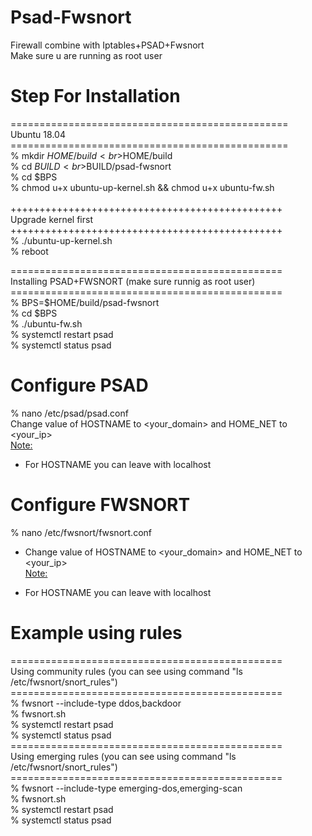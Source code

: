 # Psad-Fwsnort
Firewall combine with Iptables+PSAD+Fwsnort <br>
Make sure u are running as root user <br>
# Step For Installation <br>
================================================<br>
Ubuntu 18.04<br>
================================================<br>
% mkdir $HOME/build<br>
% BUILD=$HOME/build<br>
% cd $BUILD<br>
% git clone https://github.com/AndyCungkrinx/psad-fwsnort.git<br>
% BPS=$BUILD/psad-fwsnort<br>
% cd $BPS<br>
% chmod u+x ubuntu-up-kernel.sh && chmod u+x ubuntu-fw.sh<br>
<br>
+++++++++++++++++++++++++++++++++++++++++++++++<br>
Upgrade kernel first<br>
+++++++++++++++++++++++++++++++++++++++++++++++<br>
% ./ubuntu-up-kernel.sh<br>
% reboot<br>

===============================================<br>
Installing PSAD+FWSNORT (make sure runnig as root user)<br>
===============================================<br>
% BPS=$HOME/build/psad-fwsnort<br>
% cd $BPS<br>
% ./ubuntu-fw.sh<br>
% systemctl restart psad<br>
% systemctl status psad<br>


# Configure PSAD
% nano /etc/psad/psad.conf<br>
Change value of HOSTNAME to <your_domain> and HOME_NET to <your_ip><br>
<u>Note:</u> <br>
* For HOSTNAME you can leave with localhost<br>

# Configure FWSNORT
% nano /etc/fwsnort/fwsnort.conf<br>
- Change value of HOSTNAME to <your_domain> and HOME_NET to <your_ip><br>
<u>Note:</u> <br>
* For HOSTNAME you can leave with localhost<br>

# Example using rules
===============================================<br>
Using community rules (you can see using command "ls /etc/fwsnort/snort_rules")<br>
===============================================<br>
% fwsnort --include-type ddos,backdoor<br>
% fwsnort.sh<br>
% systemctl restart psad<br>
% systemctl status psad<br>
===============================================<br>
Using emerging rules (you can see using command "ls /etc/fwsnort/snort_rules")<br>
===============================================<br>
% fwsnort --include-type emerging-dos,emerging-scan<br>
% fwsnort.sh<br>
% systemctl restart psad<br>
% systemctl status psad<br>
